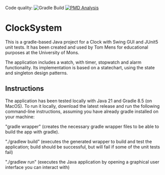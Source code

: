 Code quality: ![Gradle Build](https://github.com/MokonaNico/ClockSystem/actions/workflows/gradle.yml/badge.svg)
[![PMD Analysis](https://github.com/MokonaNico/ClockSystem/actions/workflows/PMDAnalysis.yml/badge.svg)](https://github.com/MokonaNico/ClockSystem/actions/workflows/PMDAnalysis.yml)

# ClockSystem

This is a gradle-based Java project for a Clock with Swing GUI and JUnit5 unit tests. It has been created and used by Tom Mens for educational purposes at the University of Mons.

The application includes a watch, with timer, stopwatch and alarm functionality.
Its implementation is based on a statechart, using the state and singleton design patterns.


## Instructions

The application has been tested locally with Java 21 and Gradle 8.5 (on MacOS). To run it locally, download the latest release and run the following command-line instructions, assuming you have already gradle installed on your machine:

"gradle wrapper" (creates the necessary gradle wrapper files to be able to build the app with gradle).

"./gradlew build" (executes the generated wrapper to build and test the application; build should be successful, but will fail if some of the unit tests fail)

"./gradlew run" (executes the Java application by opening a graphical user interface you can interact with)
